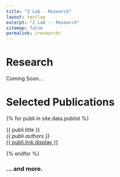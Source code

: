 ```yaml
---
title: "Z Lab - Research"
layout: textlay
excerpt: "Z Lab -- Research"
sitemap: false
permalink: /research/
---
```


# Research
Coming Soon...

# Selected Publications

{% for publi in site.data.publist %}

  {{ publi.title }} <br />
  <em>{{ publi.authors }} </em><br /><a href="{{ publi.link.url }}">{{ publi.link.display }}</a>

{% endfor %}



### ... and more.
